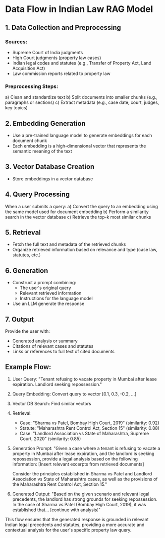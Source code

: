 # Data Flow in Indian Law RAG Model

## 1. Data Collection and Preprocessing

### Sources:
- Supreme Court of India judgments
- High Court judgments (property law cases)
- Indian legal codes and statutes (e.g., Transfer of Property Act, Land Acquisition Act)
- Law commission reports related to property law

### Preprocessing Steps:
a) Clean and standardize text
b) Split documents into smaller chunks (e.g., paragraphs or sections)
c) Extract metadata (e.g., case date, court, judges, key topics)

## 2. Embedding Generation

- Use a pre-trained language model to generate embeddings for each document chunk
- Each embedding is a high-dimensional vector that represents the semantic meaning of the text

## 3. Vector Database Creation

- Store embeddings in a vector database 

## 4. Query Processing

When a user submits a query:
a) Convert the query to an embedding using the same model used for document embedding
b) Perform a similarity search in the vector database
c) Retrieve the top-k most similar chunks

## 5. Retrieval

- Fetch the full text and metadata of the retrieved chunks
- Organize retrieved information based on relevance and type (case law, statutes, etc.)

## 6. Generation

- Construct a prompt combining:
  - The user's original query
  - Relevant retrieved information
  - Instructions for the language model
- Use an LLM generate the response

## 7. Output

Provide the user with:
- Generated analysis or summary
- Citations of relevant cases and statutes
- Links or references to full text of cited documents

## Example Flow:

1. User Query: "Tenant refusing to vacate property in Mumbai after lease expiration. Landlord seeking repossession."

2. Query Embedding: Convert query to vector [0.1, 0.3, -0.2, ...]

3. Vector DB Search: Find similar vectors

4. Retrieval: 
   - Case: "Sharma vs Patel, Bombay High Court, 2019" (similarity: 0.92)
   - Statute: "Maharashtra Rent Control Act, Section 15" (similarity: 0.88)
   - Case: "Landlord Association vs State of Maharashtra, Supreme Court, 2020" (similarity: 0.85)

5. Generation Prompt:
   "Given a case where a tenant is refusing to vacate a property in Mumbai after lease expiration, and the landlord is seeking repossession, provide a legal analysis based on the following information:
   [Insert relevant excerpts from retrieved documents]
   
   Consider the principles established in Sharma vs Patel and Landlord Association vs State of Maharashtra cases, as well as the provisions of the Maharashtra Rent Control Act, Section 15."

6. Generated Output:
   "Based on the given scenario and relevant legal precedents, the landlord has strong grounds for seeking repossession. In the case of Sharma vs Patel (Bombay High Court, 2019), it was established that... [continue with analysis]"

This flow ensures that the generated response is grounded in relevant Indian legal precedents and statutes, providing a more accurate and contextual analysis for the user's specific property law query.
